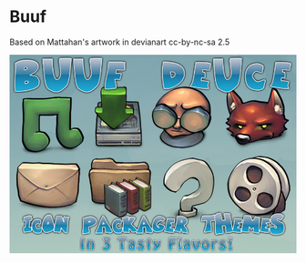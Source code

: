 # Buuf
Based on Mattahan's artwork in devianart cc-by-nc-sa 2.5

![ScreenShot](screenshot.jpg "Buuf")